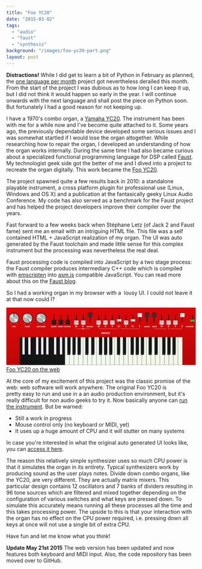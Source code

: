 ```yaml
---
title: "Foo YC20"
date: "2015-03-02"
tags: 
  - "audio"
  - "faust"
  - "synthesis"
background: "/images/foo-yc20-part.png"
layout: post
---
```


**Distractions!** While I did get to learn a bit of Python in February as planned, the [one language per month](https://codeforcode.squarespace.com/blog/2015/1/1/one-language-per-month-2015) project got nevertheless derailed this month. From the start of the project I was dubious as to how long I can keep it up, but I did not think it would happen so early in the year. I will continue onwards with the next language and shall post the piece on Python soon. But fortunately I had a good reason for not keeping up.

I have a 1970's combo organ, a [Yamaha YC20](http://www.combo-organ.com/Yamaha/yamaha.htm#YC-20). The instrument has been with me for a while now and I've become quite attached to it. Some years ago, the previously dependable device developed some serious issues and I was somewhat startled if I would lose the organ altogether. While researching how to repair the organ, I developed an understanding of how the organ works internally. During the same time I had also became curious about a specialized functional programming language for DSP called [Faust](http://faust.grame.fr/). My technologist geek side got the better of me and I dived into a project to recreate the organ digitally. This work became the [Foo YC20](https://github.com/sampov2/foo-yc20).

The project spawned quite a few results back in 2010: a standalone playable instrument, a cross platform plugin for professional use (Linux, Windows and OS X) and a publication at the fantasically geeky Linux Audio Conference. My code has also served as a benchmark for the Faust project and has helped the project developers improve their compiler over the years.

Fast forward to a few weeks back when Stéphane Letz (of Jack 2 and Faust fame) sent me an email with an intriguing HTML file. This file was a self contained HTML + JavaScript realization of my organ. The UI was auto generated by the Faust toolchain and made little sense for this complex instrument but the processing was nevertheless the real deal.

Faust processing code is compiled into JavaScript by a two stage process: the Faust compiler produces intermediary C++ code which is compiled with [emscripten](http://kripken.github.io/emscripten-site/) into [asm.js](http://asmjs.org/) compatible JavaScript. You can read more about this on the [Faust blog](http://faust.grame.fr/index.php/component/content/article/7-news/79-faust-web-audio).

So I had a working organ in my browser with a  lousy UI. I could not leave it at that now could I?


![The Foo YC20 web interface.](/images/foo-yc20-full.png)
[Foo YC20 on the web](http://foo-yc20.codeforcode.com)

At the core of my excitement of this project was the classic promise of the web: web software will work anywhere. The original Foo YC20 is pretty easy to run and use in a an audio production environment, but it's really difficult for non audio geeks to try it. Now basically anyone can [run the instrument](http://foo-yc20.codeforcode.com/). But be warned:

- Still a work in progress
- Mouse control only (no keyboard or MIDI, yet)
- It uses up a huge amount of CPU and it will stutter on many systems

In case you're interested in what the original auto generated UI looks like, you can [access it here](http://foo-yc20.codeforcode.com/foo-yc20-autogenerated-ui.html).

The reason this relatively simple synthesizer uses so much CPU power is that it simulates the organ in its entirety. Typical synthesizers work by producing sound as the user plays notes. Divide down combo organs, like the YC20, are very different. They are actually matrix mixers. This particular design contains 12 oscillators and 7 banks of dividers resulting in 96 tone sources which are filtered and mixed together depending on the configuration of various switches and what keys are pressed down. To simulate this accurately means running all these processes all the time and this takes processing power. The upside to this is that your interaction with the organ has no effect on the CPU power required, i.e. pressing down all keys at once will not use a single bit of extra CPU.

Have fun and let me know what you think!

**Update May 21st 2015** The web version has been updated and now features both keyboard and MIDI input. Also, the code repository has been moved over to GitHub.
